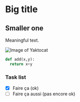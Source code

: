 # Big title
## Smaller one

Meaningful text.

![Image of Yaktocat](https://octodex.github.com/images/yaktocat.png)


``` python
def add(x,y):
  return x+y
```

### Task list
- [x] Faire ça (ok)
- [ ] Faire ça aussi (pas encore ok)
